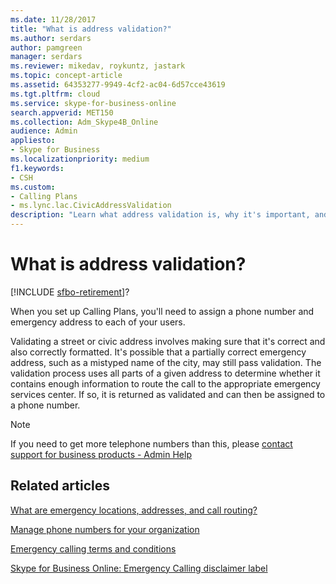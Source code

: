 ```yaml
---
ms.date: 11/28/2017
title: "What is address validation?"
ms.author: serdars
author: pamgreen
manager: serdars
ms.reviewer: mikedav, roykuntz, jastark
ms.topic: concept-article
ms.assetid: 64353277-9949-4cf2-ac04-6d57cce43619
ms.tgt.pltfrm: cloud
ms.service: skype-for-business-online
search.appverid: MET150
ms.collection: Adm_Skype4B_Online
audience: Admin
appliesto:
- Skype for Business 
ms.localizationpriority: medium
f1.keywords:
- CSH
ms.custom:
- Calling Plans 
- ms.lync.lac.CivicAddressValidation
description: "Learn what address validation is, why it's important, and how it relates to emergency addresses and services. "
---
```


# What is address validation?

[!INCLUDE [sfbo-retirement](../../Hub/includes/sfbo-retirement.md)]?

When you set up Calling Plans, you'll need to assign a phone number and emergency address to each of your users.
  
Validating a street or civic address involves making sure that it's correct and also correctly formatted. It's possible that a partially correct emergency address, such as a mistyped name of the city, may still pass validation. The validation process uses all parts of a given address to determine whether it contains enough information to route the call to the appropriate emergency services center. If so, it is returned as validated and can then be assigned to a phone number.

> [!NOTE]
> If you need to get more telephone numbers than this, please [contact support for business products - Admin Help](https://support.office.com/article/32a17ca7-6fa0-4870-8a8d-e25ba4ccfd4b)

  
## Related articles
[What are emergency locations, addresses, and call routing?](/microsoftteams/what-are-emergency-locations-addresses-and-call-routing)

[Manage phone numbers for your organization](/microsoftteams/manage-phone-numbers-for-your-organization)

[Emergency calling terms and conditions](/microsoftteams/emergency-calling-terms-and-conditions)

[Skype for Business Online: Emergency Calling disclaimer label](https://download.microsoft.com/download/9/9/0/990e24c1-eb49-4b52-9306-dbd4c864ed91/emergency-calling-label-(en-us)-(v.1.0).zip)

  
 

